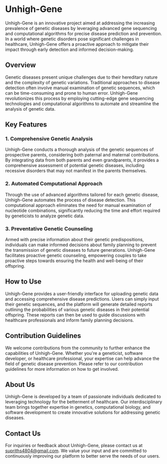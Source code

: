# Unhigh-Gene

Unhigh-Gene is an innovative project aimed at addressing the increasing prevalence of genetic diseases by leveraging advanced gene sequencing and computational algorithms for precise disease prediction and prevention. In a world where genetic disorders pose significant challenges in healthcare, Unhigh-Gene offers a proactive approach to mitigate their impact through early detection and informed decision-making.

## Overview

Genetic diseases present unique challenges due to their hereditary nature and the complexity of genetic variations. Traditional approaches to disease detection often involve manual examination of genetic sequences, which can be time-consuming and prone to human error. Unhigh-Gene revolutionizes this process by employing cutting-edge gene sequencing technologies and computational algorithms to automate and streamline the analysis of genetic data.

## Key Features

### 1. Comprehensive Genetic Analysis

Unhigh-Gene conducts a thorough analysis of the genetic sequences of prospective parents, considering both paternal and maternal contributions. By integrating data from both parents and even grandparents, it provides a comprehensive assessment of potential genetic diseases, including recessive disorders that may not manifest in the parents themselves.

### 2. Automated Computational Approach

Through the use of advanced algorithms tailored for each genetic disease, Unhigh-Gene automates the process of disease detection. This computational approach eliminates the need for manual examination of nucleotide combinations, significantly reducing the time and effort required by geneticists to analyze genetic data.

### 3. Preventative Genetic Counseling

Armed with precise information about their genetic predispositions, individuals can make informed decisions about family planning to prevent the transmission of genetic diseases to future generations. Unhigh-Gene facilitates proactive genetic counseling, empowering couples to take proactive steps towards ensuring the health and well-being of their offspring.

## How to Use

Unhigh-Gene provides a user-friendly interface for uploading genetic data and accessing comprehensive disease predictions. Users can simply input their genetic sequences, and the platform will generate detailed reports outlining the probabilities of various genetic diseases in their potential offspring. These reports can then be used to guide discussions with healthcare professionals and inform family planning decisions.

## Contribution Guidelines

We welcome contributions from the community to further enhance the capabilities of Unhigh-Gene. Whether you're a geneticist, software developer, or healthcare professional, your expertise can help advance the field of genetic disease prevention. Please refer to our contribution guidelines for more information on how to get involved.

## About Us

Unhigh-Gene is developed by a team of passionate individuals dedicated to leveraging technology for the betterment of healthcare. Our interdisciplinary team brings together expertise in genetics, computational biology, and software development to create innovative solutions for addressing genetic diseases.

## Contact Us

For inquiries or feedback about Unhigh-Gene, please contact us at [supriths4804@gmail.com](mailto:supriths4804@gmail.com). We value your input and are committed to continuously improving our platform to better serve the needs of our users.

